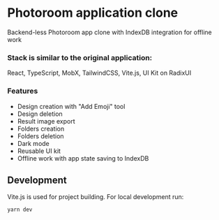 # Photoroom application clone

Backend-less Photoroom app clone with IndexDB integration for offline work

### Stack is similar to the original application:
React, TypeScript, MobX, TailwindCSS, Vite.js, UI Kit on RadixUI

### Features

- Design creation with "Add Emoji" tool
- Design deletion
- Result image export
- Folders creation
- Folders deletion
- Dark mode
- Reusable UI kit
- Offline work with app state saving to IndexDB

## Development

Vite.js is used for project building. For local development run:

```
yarn dev
```